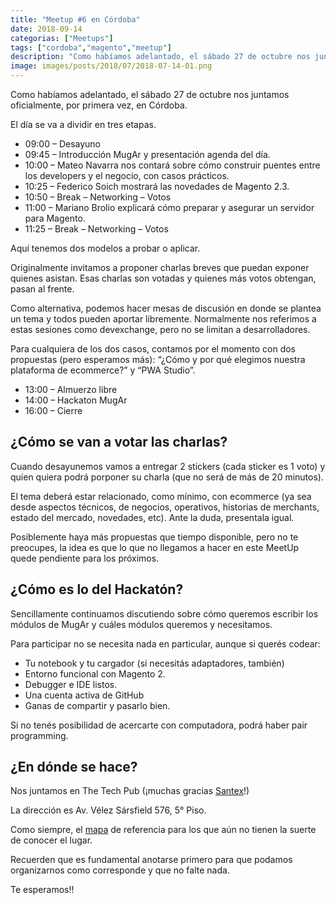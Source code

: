 ```yaml
---
title: "Meetup #6 en Córdoba"
date: 2018-09-14
categorias: ["Meetups"]
tags: ["cordoba","magento","meetup"]
description: "Como habíamos adelantado, el sábado 27 de octubre nos juntamos oficialmente, por primera vez, en Córdoba."
image: images/posts/2018/07/2018-07-14-01.png
---
```


Como habíamos adelantado, el sábado 27 de octubre nos juntamos oficialmente, por primera vez, en Córdoba.

El día se va a dividir en tres etapas.

* 09:00 – Desayuno
* 09:45 – Introducción MugAr y presentación agenda del día.
* 10:00 – Mateo Navarra nos contará sobre cómo construir puentes entre los developers y el negocio, con casos prácticos.
* 10:25 – Federico Soich mostrará las novedades de Magento 2.3.
* 10:50 – Break – Networking – Votos
* 11:00 – Mariano Brolio explicará cómo preparar y asegurar un servidor para Magento.
* 11:25 – Break – Networking – Votos

Aquí tenemos dos modelos a probar o aplicar.

Originalmente invitamos a proponer charlas breves que puedan exponer quienes asistan. Esas charlas son votadas y quienes más votos obtengan, pasan al frente.

Como alternativa, podemos hacer mesas de discusión en donde se plantea un tema y todos pueden aportar libremente. Normalmente nos referimos a estas sesiones como devexchange, pero no se limitan a desarrolladores.

Para cualquiera de los dos casos, contamos por el momento con dos propuestas (pero esperamos más): “¿Cómo y por qué elegimos nuestra plataforma de ecommerce?” y “PWA Studio”.

* 13:00 – Almuerzo libre
* 14:00 – Hackaton MugAr
* 16:00 – Cierre

## ¿Cómo se van a votar las charlas?

Cuando desayunemos vamos a entregar 2 stickers (cada sticker es 1 voto) y quien quiera podrá porponer su charla (que no será de más de 20 minutos).

El tema deberá estar relacionado, como mínimo, con ecommerce (ya sea desde aspectos técnicos, de negocios, operativos, historias de merchants, estado del mercado, novedades, etc). Ante la duda, presentala igual.

Posiblemente haya más propuestas que tiempo disponible, pero no te preocupes, la idea es que lo que no llegamos a hacer en este MeetUp quede pendiente para los próximos.

## ¿Cómo es lo del Hackatón?

Sencillamente continuamos discutiendo sobre cómo queremos escribir los módulos de MugAr y cuáles módulos queremos y necesitamos.

Para participar no se necesita nada en particular, aunque si querés codear:

* Tu notebook y tu cargador (si necesitás adaptadores, también)
* Entorno funcional con Magento 2.
* Debugger e IDE listos.
* Una cuenta activa de GitHub
* Ganas de compartir y pasarlo bien.

Si no tenés posibilidad de acercarte con computadora, podrá haber pair programming.

## ¿En dónde se hace?

Nos juntamos en The Tech Pub (¡muchas gracias [Santex](https://santexgroup.com/)!)

La dirección es Av. Vélez Sársfield 576, 5° Piso.

Como siempre, el [mapa](https://www.google.com/maps?q=Av+V%C3%A9lez+Sarsfield+576,+C%C3%B3rdoba,+Argentina&hl=es-419&ie=UTF8&ll=-31.422053,-64.189875&spn=0.010712,0.021136&sll=40.743876,-73.984112&sspn=0.004755,0.010568&oq=Av.+Velez+Sarsfield+576,+cor&hnear=Av+V%C3%A9lez+Sarsfield+576,+C%C3%B3rdoba,+Argentina&t=m&z=16) de referencia para los que aún no tienen la suerte de conocer el lugar.

Recuerden que es fundamental anotarse primero para que podamos organizarnos como corresponde y que no falte nada.

Te esperamos!!
